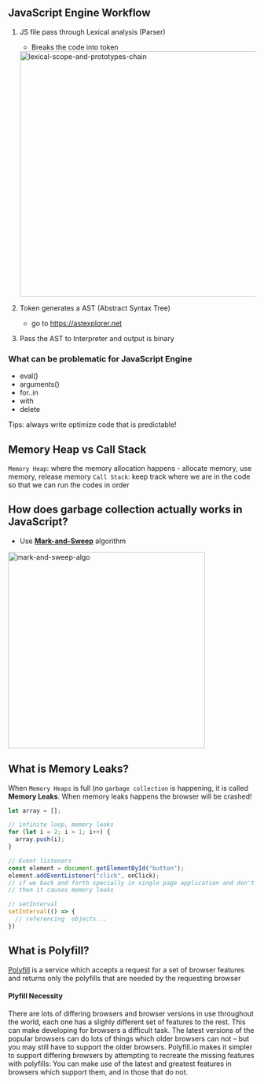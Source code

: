 ## JavaScript Engine Workflow

1. JS file pass through Lexical analysis (Parser)
    - Breaks the code into token


    <img src="../images/js-engine-workflow.png" alt="lexical-scope-and-prototypes-chain" width="500px"/>


2. Token generates a AST (Abstract Syntax Tree)
    - go to https://astexplorer.net
3. Pass the AST to Interpreter and output is binary

### What can be problematic for JavaScript Engine

- eval()
- arguments()
- for..in
- with
- delete
 
Tips: always write optimize code that is predictable!

## Memory Heap vs Call Stack

`Memory Heap`: where the memory allocation happens - allocate memory, use memory, release memory
`Call Stack`: keep track where we are in the code so that we can run the codes in order

## How does garbage collection actually works in JavaScript?

- Use [**Mark-and-Sweep**](https://www.geeksforgeeks.org/mark-and-sweep-garbage-collection-algorithm/) algorithm

<img src="../images/mark-and-sweep-algo.png" alt="mark-and-sweep-algo" width="400px"/>

## What is Memory Leaks?

When `Memory Heaps` is full  (no `garbage collection` is happening, it is called **Memory Leaks**. When memory leaks happens the browser will be crashed!

```js
let array = [];

// infinite loop, memory leaks
for (let i = 2; i > 1; i++) {
  array.push(i);
}

// Event listeners
const element = document.getElementById("button");
element.addEventListener("click", onClick);
// if we back and forth specially in single page application and don't remove event listeners
// then it causes memory leaks

// setInterval
setInterval(() => {
  // referencing  objects...
})

```

## What is Polyfill?

[Polyfill](https://polyfill.io/v3/) is a service which accepts a request for a set of browser features and returns only the polyfills that are needed by the requesting browser

#### Plyfill Necessity

There are lots of differing browsers and browser versions in use throughout the world, each one has a slighly different set of features to the rest. This can make developing for browsers a difficult task. The latest versions of the popular browsers can do lots of things which older browsers can not – but you may still have to support the older browsers. Polyfill.io makes it simpler to support differing browsers by attempting to recreate the missing features with polyfills: You can make use of the latest and greatest features in browsers which support them, and in those that do not.